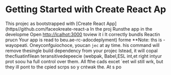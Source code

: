 # Getting Started with Create React Ap
This projec as bootstrapped with
[Create React App](https//github.com/faceokreate-react-a
In the proj
Runsthe app in the developme
Open [http://lcalhot:3000](ttp://ocahost:3000) toview it i
It correctly bundls Reactin prucn
Your app is read to beu.ae-rc-adocdeplyment) forme 
**Note: ths is  -wayopeati. Oneyconfguiochoce, youcan `jec` at ay time. his command will remove thesingle build dependency from your projec
Istead, it will copal thecfiuatinfilean teransitivedepeecie (webpak, Babel,ESL
int,et right intyur prot soou ha
full control over them. All fthe cads excet `eet wil still wrk, but they ill 
pont to the cpied scrps so y cntwak the. At s po
